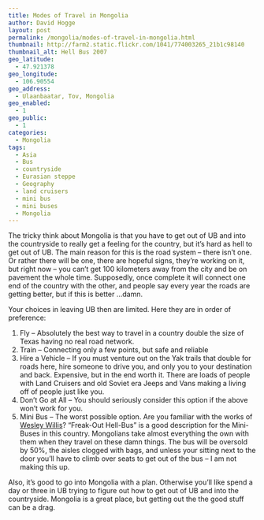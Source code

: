```yaml
---
title: Modes of Travel in Mongolia
author: David Hogge
layout: post
permalink: /mongolia/modes-of-travel-in-mongolia.html
thumbnail: http://farm2.static.flickr.com/1041/774003265_21b1c98140
thumbnail_alt: Hell Bus 2007
geo_latitude:
  - 47.921378
geo_longitude:
  - 106.90554
geo_address:
  - Ulaanbaatar, Tov, Mongolia
geo_enabled:
  - 1
geo_public:
  - 1
categories:
  - Mongolia
tags:
  - Asia
  - Bus
  - countryside
  - Eurasian steppe
  - Geography
  - land cruisers
  - mini bus
  - mini buses
  - Mongolia
---
```

The tricky think about Mongolia is that you have to get out of UB and into the countryside to really get a feeling for the country, but it&#8217;s hard as hell to get out of UB. The main reason for this is the road system &#8211; there isn&#8217;t one. Or rather there will be one, there are hopeful signs, they&#8217;re working on it, but right now &#8211; you can&#8217;t get 100 kilometers away from the city and be on pavement the whole time. Supposedly, once complete it will connect one end of the country with the other, and people say every year the roads are getting better, but if this is better &#8230;damn.

Your choices in leaving UB then are limited. Here they are in order of preference:

1.  Fly &#8211; Absolutely the best way to travel in a country double the size of Texas having no real road network.
2.  Train &#8211; Connecting only a few points, but safe and reliable
3.  Hire a Vehicle &#8211; If you must venture out on the Yak trails that double for roads here, hire someone to drive you, and only you to your destination and back. Expensive, but in the end worth it. There are loads of people with Land Cruisers and old Soviet era Jeeps and Vans making a living off of people just like you.
4.  Don&#8217;t Go at All &#8211; You should seriously consider this option if the above won&#8217;t work for you.
5.  Mini Bus &#8211; The worst possible option. Are you familiar with the works of [Wesley Willis][1]? &#8220;Freak-Out Hell-Bus&#8221; is a good description for the Mini-Buses in this country. Mongolians take almost everything the own with them when they travel on these damn things. The bus will be oversold by 50%, the aisles clogged with bags, and unless your sitting next to the door you&#8217;ll have to climb over seats to get out of the bus &#8211; I am not making this up.

Also, it&#8217;s good to go into Mongolia with a plan. Otherwise you&#8217;ll like spend a day or three in UB trying to figure out how to get out of UB and into the countryside. Mongolia is a great place, but getting out the the good stuff can be a drag.

 [1]: http://en.wikipedia.org/wiki/Wesley_Willis